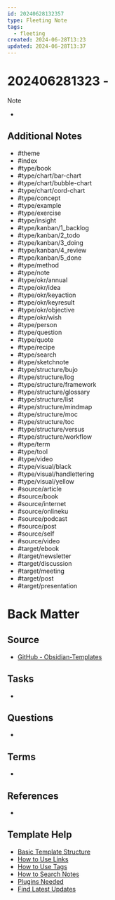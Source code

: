 ```yaml
---
id: 20240628132357
type: Fleeting Note
tags:
  - fleeting
created: 2024-06-28T13:23
updated: 2024-06-28T13:37
---
```

# 202406281323 -

> [!Note]
> - 

## Additional Notes

- #theme
- #index
- #type/book
- #type/chart/bar-chart
- #type/chart/bubble-chart
- #type/chart/cord-chart
- #type/concept
- #type/example
- #type/exercise
- #type/insight
- #type/kanban/1_backlog
- #type/kanban/2_todo
- #type/kanban/3_doing
- #type/kanban/4_review
- #type/kanban/5_done
- #type/method
- #type/note
- #type/okr/annual
- #type/okr/idea
- #type/okr/keyaction
- #type/okr/keyresult
- #type/okr/objective
- #type/okr/wish
- #type/person
- #type/question
- #type/quote
- #type/recipe
- #type/search
- #type/sketchnote
- #type/structure/bujo
- #type/structure/log
- #type/structure/framework
- #type/structure/glossary
- #type/structure/list
- #type/structure/mindmap
- #type/structure/moc
- #type/structure/toc
- #type/structure/versus
- #type/structure/workflow
- #type/term
- #type/tool
- #type/video
- #type/visual/black
- #type/visual/handlettering
- #type/visual/yellow
- #source/article
- #source/book
- #source/internet
- #source/onlineku
- #source/podcast
- #source/post
- #source/self
- #source/video
- #target/ebook
- #target/newsletter
- #target/discussion
- #target/meeting
- #target/post
- #target/presentation
# Back Matter

## Source

- [GitHub - Obsidian-Templates](https://github.com/groepl/Obsidian-Templates?tab=readme-ov-file)

## Tasks
<!-- What remains to be done with this note? --> 
- 

## Questions
<!-- What remains for you to consider? --> 
- 

## Terms
<!-- Links to definition pages. -->
- 

## References
<!-- Links to pages not referenced in the content. -->
- 

## Template Help
<!-- Links to external help pages on GitHub. -->
- [Basic Template Structure](https://github.com/groepl/Obsidian-Templates#basic-template-structure)
- [How to Use Links](https://github.com/groepl/Obsidian-Templates#how-to-use-links)
- [How to Use Tags](https://github.com/groepl/Obsidian-Templates#how-to-use-tags)
- [How to Search Notes](https://github.com/groepl/Obsidian-Templates#how-to-search-notes)
- [Plugins Needed](https://github.com/groepl/Obsidian-Templates#obsidian-plugins-needed)
- [Find Latest Updates](https://github.com/groepl/Obsidian-Templates)
